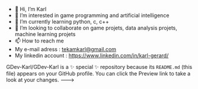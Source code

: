 - 👋 Hi, I’m Karl
- 👀 I’m interested in game programming and artificial intelligence
- 🌱 I’m currently learning python, c, c++
- 💞️ I’m looking to collaborate on game projets, data analysis projets, machine learning projets 
- 📫 How to reach me 
- My e-mail adress : tekamkarl@gmail.com
- My linkedin account :  https://www.linkedin.com/in/karl-gerard/

GDev-Karl/GDev-Karl is a ✨ special ✨ repository because its `README.md` (this file) appears on your GitHub profile.
You can click the Preview link to take a look at your changes.
--->
